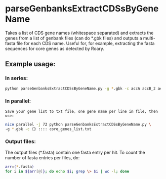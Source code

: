 # parseGenbanksExtractCDSsByGeneName
Takes a list of CDS gene names (whitespace separated) and extracts the genes from a list of genbank files (can do *.gbk files) and outputs a multi-fasta file for each CDS name.  Useful for, for example, extracting the fasta sequences for core genes as detected by Roary. 

## Example usage:
### In series:
    
```bash
python parseGenbanksExtractCDSsByGeneName.py -g *.gbk -c accA accB_2 accD
```

### In parallel:
    Save your gene list to txt file, one gene name per line in file, then use:

```bash
nice parallel -j 72 python parseGenbanksExtractCDSsByGeneName.py \
-g *.gbk -c {} :::: core_genes_list.txt
```

### Output files:
The output files (*.fasta) contain one fasta entry per hit.  To count the number of fasta entries per files, do:
```bash
arr=(*.fasta)
for i in ${arr[@]}; do echo $i; grep \> $i | wc -l; done
```


